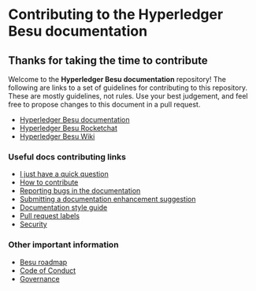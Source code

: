 # Contributing to the Hyperledger Besu documentation

## Thanks for taking the time to contribute

Welcome to the **Hyperledger Besu documentation** repository! The following are links to a set of
guidelines for contributing to this repository. These are mostly guidelines, not rules. Use your
best judgement, and feel free to propose changes to this document in a pull request.

* [Hyperledger Besu documentation](http://besu.hyperledger.org/)
* [Hyperledger Besu Rocketchat](https://chat.hyperledger.org/channel/besu)
* [Hyperledger Besu Wiki](https://wiki.hyperledger.org/display/BESU/Hyperledger+Besu)

### Useful docs contributing links

* [I just have a quick question]
* [How to contribute](https://wiki.hyperledger.org/display/BESU/How+to+Contribute)
* [Reporting bugs in the documentation]
* [Submitting a documentation enhancement suggestion]
* [Documentation style guide]
* [Pull request labels](https://wiki.hyperledger.org/display/BESU/Pull+Request+Labels)
* [Security](SECURITY.md)

### Other important information

* [Besu roadmap](https://wiki.hyperledger.org/display/BESU/Roadmap)
* [Code of Conduct](https://wiki.hyperledger.org/display/BESU/Code+of+Conduct)
* [Governance](https://wiki.hyperledger.org/display/BESU/Governance)

<!-- Links -->
[I just have a quick question]: https://wiki.hyperledger.org/display/BESU/I+just+have+a+quick+question
[Reporting bugs in the documentation]: https://wiki.hyperledger.org/display/BESU/Reporting+Bugs+in+the+Doc
[Submitting a documentation enhancement suggestion]: https://wiki.hyperledger.org/display/BESU/Suggesting+Documentation+Enhancements
[Documentation style guide]: https://wiki.hyperledger.org/display/BESU/Besu+Documentation+Style+Guide
